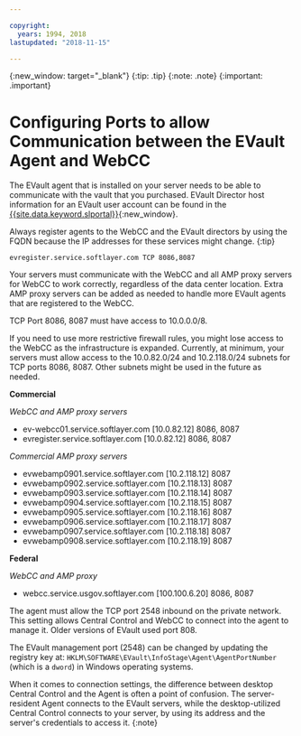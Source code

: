 ```yaml
---

copyright:
  years: 1994, 2018
lastupdated: "2018-11-15"

---
```

{:new_window: target="_blank"}
{:tip: .tip}
{:note: .note}
{:important: .important}

# Configuring Ports to allow Communication between the EVault Agent and WebCC

The EVault agent that is installed on your server needs to be able to communicate with the vault that you purchased. EVault Director host information for an EVault user account can be found in the [{{site.data.keyword.slportal}}](https://control.softlayer.com/){:new_window}.

Always register agents to the WebCC and the EVault directors by using the FQDN because the IP addresses for these services might change.
{:tip}


```
evregister.service.softlayer.com TCP 8086,8087
```

Your servers must communicate with the WebCC and all AMP proxy servers for WebCC to work correctly, regardless of the data center location. Extra AMP proxy servers can be added as needed to handle more EVault agents that are registered to the WebCC.

TCP Port 8086, 8087 must have access to 10.0.0.0/8.

If you need to use more restrictive firewall rules, you might lose access to the WebCC as the infrastructure is expanded. Currently, at minimum, your servers must allow access to the 10.0.82.0/24 and 10.2.118.0/24 subnets for TCP ports 8086, 8087. Other subnets might be used in the future as needed.

**Commercial**

*WebCC and AMP proxy servers*

- ev-webcc01.service.softlayer.com [10.0.82.12] 8086, 8087
- evregister.service.softlayer.com [10.0.82.12] 8086, 8087

*Commercial AMP proxy servers*

- evwebamp0901.service.softlayer.com [10.2.118.12] 8087
- evwebamp0902.service.softlayer.com [10.2.118.13] 8087
- evwebamp0903.service.softlayer.com [10.2.118.14] 8087
- evwebamp0904.service.softlayer.com [10.2.118.15] 8087
- evwebamp0905.service.softlayer.com [10.2.118.16] 8087
- evwebamp0906.service.softlayer.com [10.2.118.17] 8087
- evwebamp0907.service.softlayer.com [10.2.118.18] 8087
- evwebamp0908.service.softlayer.com [10.2.118.19] 8087

**Federal**

*WebCC and AMP proxy*

- webcc.service.usgov.softlayer.com [100.100.6.20] 8086, 8087

The agent must allow the TCP port 2548 inbound on the private network. This setting allows Central Control and WebCC to connect into the agent to manage it. Older versions of EVault used port 808.

The EVault management port (2548) can be changed by updating the registry key at: `HKLM\SOFTWARE\EVault\InfoStage\Agent\AgentPortNumber` (which is a `dword`) in Windows operating systems.

When it comes to connection settings, the difference between desktop Central Control and the Agent is often a point of confusion. The server-resident Agent connects to the EVault servers, while the desktop-utilized Central Control connects to your server, by using its address and the server's credentials to access it.
{:note}
